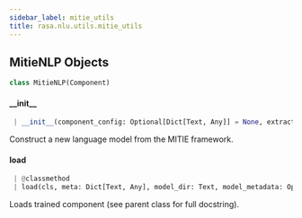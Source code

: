 ```yaml
---
sidebar_label: mitie_utils
title: rasa.nlu.utils.mitie_utils
---
```


## MitieNLP Objects

```python
class MitieNLP(Component)
```

#### \_\_init\_\_

```python
 | __init__(component_config: Optional[Dict[Text, Any]] = None, extractor: Optional["mitie.total_word_feature_extractor"] = None) -> None
```

Construct a new language model from the MITIE framework.

#### load

```python
 | @classmethod
 | load(cls, meta: Dict[Text, Any], model_dir: Text, model_metadata: Optional[Metadata] = None, cached_component: Optional["MitieNLP"] = None, **kwargs: Any, ,) -> "MitieNLP"
```

Loads trained component (see parent class for full docstring).

